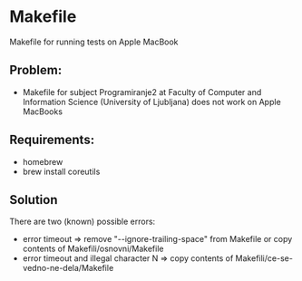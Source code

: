 # Makefile
Makefile for running tests on Apple MacBook

## Problem: 
  - Makefile for subject Programiranje2 at Faculty of Computer and Information Science (University of Ljubljana) does not work on Apple MacBooks

## Requirements:
  - homebrew
  - brew install coreutils
 
## Solution
There are two (known) possible errors:
   - error timeout => remove "--ignore-trailing-space" from Makefile or copy contents of Makefili/osnovni/Makefile
   - error timeout and illegal character N => copy contents of Makefili/ce-se-vedno-ne-dela/Makefile
 
